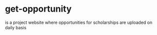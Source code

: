 # get-opportunity 
is a project website where  opportunities for scholarships are uploaded on daily basis 

